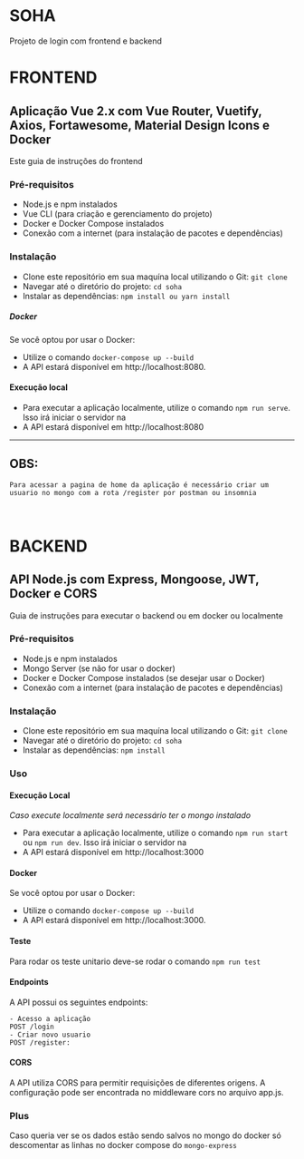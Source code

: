 # SOHA

Projeto de login com frontend e backend

# FRONTEND

## Aplicação Vue 2.x com Vue Router, Vuetify, Axios, Fortawesome, Material Design Icons e Docker

Este guia de instruções do frontend

### Pré-requisitos

- Node.js e npm instalados
- Vue CLI (para criação e gerenciamento do projeto)
- Docker e Docker Compose instalados
- Conexão com a internet (para instalação de pacotes e dependências)

### Instalação

- Clone este repositório em sua maquína local utilizando o Git: `git clone`
- Navegar até o diretório do projeto: `cd soha`
- Instalar as dependências: `npm install ou yarn install`

##### Docker

Se você optou por usar o Docker:

- Utilize o comando `docker-compose up --build`
- A API estará disponível em http://localhost:8080.

#### Execução local

- Para executar a aplicação localmente, utilize o comando `npm run serve`. Isso irá iniciar o servidor na
- A API estará disponível em http://localhost:8080
<hr/>

## OBS:

    Para acessar a pagina de home da aplicação é necessário criar um usuario no mongo com a rota /register por postman ou insomnia

<br />

# BACKEND

## API Node.js com Express, Mongoose, JWT, Docker e CORS

Guia de instruções para executar o backend ou em docker ou localmente

### Pré-requisitos

- Node.js e npm instalados
- Mongo Server (se não for usar o docker)
- Docker e Docker Compose instalados (se desejar usar o Docker)
- Conexão com a internet (para instalação de pacotes e dependências)

### Instalação

- Clone este repositório em sua maquína local utilizando o Git: `git clone`
- Navegar até o diretório do projeto: `cd soha`
- Instalar as dependências: `npm install`

### Uso

#### Execução Local

<i>Caso execute localmente será necessário ter o mongo instalado</i>

- Para executar a aplicação localmente, utilize o comando `npm run start` ou `npm run dev`. Isso irá iniciar o servidor na
- A API estará disponível em http://localhost:3000

#### Docker

Se você optou por usar o Docker:

- Utilize o comando `docker-compose up --build`
- A API estará disponível em http://localhost:3000.

#### Teste

Para rodar os teste unitario deve-se rodar o comando `npm run test`

#### Endpoints

A API possui os seguintes endpoints:

```http
- Acesso a aplicação
POST /login
- Criar novo usuario
POST /register: 
```

#### CORS

A API utiliza CORS para permitir requisições de diferentes origens. A configuração pode ser encontrada no middleware cors no arquivo app.js.

### Plus

Caso queria ver se os dados estão sendo salvos no mongo do docker só descomentar as linhas no docker compose do `mongo-express`
